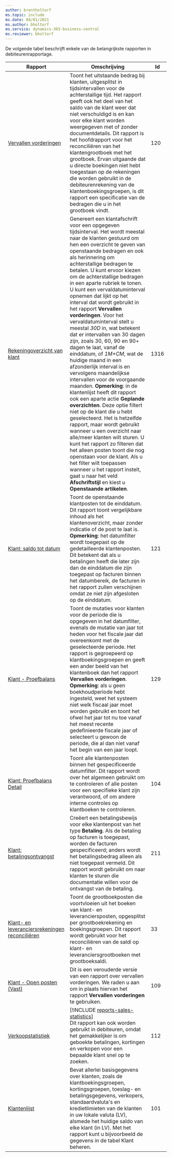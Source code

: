 ```yaml
---
author: brentholtorf
ms.topic: include
ms.date: 04/01/2021
ms.author: bholtorf
ms.service: dynamics-365-business-central
ms.reviewer: bholtorf
---
```


De volgende tabel beschrijft enkele van de belangrijkste rapporten in debiteurenrapportage.

| Rapport | Omschrijving | Id | 
|--|--|--|
| [Vervallen vorderingen](https://businesscentral.dynamics.com?report=120) | Toont het uitstaande bedrag bij klanten, uitgesplitst in tijdsintervallen voor de achterstallige tijd. Het rapport geeft ook het deel van het saldo van de klant weer dat niet verschuldigd is en kan voor elke klant worden weergegeven met of zonder documentdetails. Dit rapport is het hoofdrapport voor het reconciliëren van het klantengrootboek met het grootboek. Ervan uitgaande dat u directe boekingen niet hebt toegestaan op de rekeningen die worden gebruikt in de debiteurenrekening van de klantenboekingsgroepen, is dit rapport een specificatie van de bedragen die u in het grootboek vindt. | 120 |
| [Rekeningoverzicht van klant](https://businesscentral.dynamics.com?report=1316) | Genereert een klantafschrift voor een opgegeven tijdsinterval. Het wordt meestal naar de klanten gestuurd om hen een overzicht te geven van openstaande bedragen en ook als herinnering om achterstallige bedragen te betalen. U kunt ervoor kiezen om de achterstallige bedragen in een aparte rubriek te tonen. U kunt een vervaldatuminterval opnemen dat lijkt op het interval dat wordt gebruikt in het rapport **Vervallen vorderingen**. Voor het vervaldatuminterval stelt u meestal *30D* in, wat betekent dat er intervallen van 30 dagen zijn, zoals 30, 60, 90 en 90+ dagen te laat, vanaf de einddatum, of *1M+CM*, wat de huidige maand in een afzonderlijk interval is en vervolgens maandelijkse intervallen voor de voorgaande maanden. **Opmerking**: in de klantenlijst heeft dit rapport ook een aparte actie **Geplande overzichten**. Deze optie filtert niet op de klant die u hebt geselecteerd. Het is hetzelfde rapport, maar wordt gebruikt wanneer u een overzicht naar alle/meer klanten wilt sturen. U kunt het rapport zo filteren dat het alleen posten toont die nog openstaan voor de klant. Als u het filter wilt toepassen wanneer u het rapport instelt, gaat u naar het veld **Afschriftstijl** en kiest u **Openstaande artikelen**. | 1316 |
| [Klant: saldo tot datum](https://businesscentral.dynamics.com?report=121) | Toont de openstaande klantposten tot de einddatum. Dit rapport toont vergelijkbare inhoud als het klantenoverzicht, maar zonder indicatie of de post te laat is. **Opmerking**: het datumfilter wordt toegepast op de gedetailleerde klantenposten. Dit betekent dat als u betalingen heeft die later zijn dan de einddatum die zijn toegepast op facturen binnen het datumbereik, de facturen in het rapport zullen verschijnen omdat ze niet zijn afgesloten op de einddatum. | 121 | 
| [Klant - Proefbalans](https://businesscentral.dynamics.com?report=129) | Toont de mutaties voor klanten voor de periode die is opgegeven in het datumfilter, evenals de mutatie van jaar tot heden voor het fiscale jaar dat overeenkomt met de geselecteerde periode. Het rapport is gegroepeerd op klantboekingsgroepen en geeft een ander beeld van het klantenboek dan het rapport **Vervallen vorderingen**. **Opmerking**: als u geen boekhoudperiode hebt ingesteld, weet het systeem niet welk fiscaal jaar moet worden gebruikt en toont het ofwel het jaar tot nu toe vanaf het meest recente gedefinieerde fiscale jaar of selecteert u gewoon de periode, die al dan niet vanaf het begin van een jaar loopt.| 129 |
| [Klant: Proefbalans Detail](https://businesscentral.dynamics.com?report=104) | Toont alle klantenposten binnen het gespecificeerde datumfilter. Dit rapport wordt over het algemeen gebruikt om te controleren of alle posten voor een specifieke klant zijn verantwoord, of om andere interne controles op klantboeken te controleren. | 104 |
| [Klant: betalingsontvangst](https://businesscentral.dynamics.com?report=211) | Creëert een betalingsbewijs voor elke klantenpost van het type **Betaling**. Als de betaling op facturen is toegepast, worden de facturen gespecificeerd; anders wordt het betalingsbedrag alleen als niet toegepast vermeld. Dit rapport wordt gebruikt om naar klanten te sturen die documentatie willen voor de ontvangst van de betaling.| 211 |
| [Klant- en leveranciersrekeningen reconciliëren](https://businesscentral.dynamics.com?report=33) | Toont de grootboekposten die voortvloeien uit het boeken van klant- en leveranciersposten, opgesplitst per grootboekrekening en boekingsgroepen. Dit rapport wordt gebruikt voor het reconciliëren van de saldi op klant- en leveranciersgrootboeken met grootboeksaldi. | 33 |
| [Klant - Open posten (Vast)](https://businesscentral.dynamics.com?report=109)| Dit is een verouderde versie van een rapport over vervallen vorderingen. We raden u aan om in plaats hiervan het rapport **Vervallen vorderingen** te gebruiken. | 109 |
| [Verkoopstatistiek](https://businesscentral.dynamics.com?report=112) | [!INCLUDE [reports-sales-statistics](reports-sales-statistics.md)]<br>Dit rapport kan ook worden gebruikt in debiteuren, omdat het gemakkelijker is om geboekte betalingen, kortingen en verkopen voor een bepaalde klant snel op te zoeken.| 112 |
| [Klantenlijst](https://businesscentral.dynamics.com?report=101) | Bevat allerlei basisgegevens over klanten, zoals de klantboekingsgroepen, kortingsgroepen, toeslag- en betalingsgegevens, verkopers, standaardvaluta's en kredietlimieten van de klanten in uw lokale valuta (LV), alsmede het huidige saldo van elke klant (in LV). Met het rapport kunt u bijvoorbeeld de gegevens in de tabel Klant beheren.| 101 |